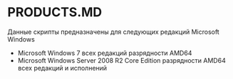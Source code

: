 # PRODUCTS.MD

Данные скрипты предназначены для следующих редакций Microsoft Windows

- Microsoft Windows 7 всех редакций разрядности AMD64
- Microsoft Windows Server 2008 R2 Core Edition разрядности AMD64 всех редакций и исполнений


